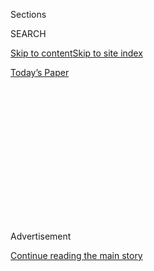 <div id="app">

<div>

<div>

<div>

<div class="NYTAppHideMasthead css-1q2w90k e1suatyy0">

<div class="section css-ui9rw0 e1suatyy2">

<div class="css-eph4ug er09x8g0">

<div class="css-6n7j50">

</div>

<span class="css-1dv1kvn">Sections</span>

<div class="css-10488qs">

<span class="css-1dv1kvn">SEARCH</span>

</div>

[Skip to content](#site-content)[Skip to site
index](#site-index)

</div>

<div class="css-10698na e1huz5gh0">

</div>

</div>

<div id="masthead-bar-one" class="section hasLinks css-15hmgas e1csuq9d3">

<div class="css-uqyvli e1csuq9d0">

</div>

<div class="css-1uqjmks e1csuq9d1">

</div>

<div class="css-9e9ivx">

[](https://myaccount.nytimes3xbfgragh.onion/auth/login?response_type=cookie&client_id=vi)

</div>

<div class="css-1bvtpon e1csuq9d2">

[Today’s
Paper](https://www.nytimes3xbfgragh.onion/section/todayspaper)

</div>

</div>

</div>

</div>

<div data-aria-hidden="false">

<div id="site-content" data-role="main">

<div>

<div class="css-1aor85t" style="opacity:0.000000001;z-index:-1;visibility:hidden">

<div class="css-1hqnpie">

<div class="css-epjblv">

<span class="css-17xtcya">[Opinion](/section/opinion)</span><span class="css-x15j1o">|</span><span class="css-fwqvlz">So
What Does Trump Have Against
TikTok?</span>

</div>

<div class="css-k008qs">

<div class="css-1iwv8en">

<span class="css-18z7m18"></span>

<div>

</div>

</div>

<span class="css-1n6z4y">https://nyti.ms/3fFHFDc</span>

<div class="css-1705lsu">

<div class="css-4xjgmj">

<div class="css-4skfbu" data-role="toolbar" data-aria-label="Social Media Share buttons, Save button, and Comments Panel with current comment count" data-testid="share-tools">

  - 
  - 
  - 
  - 
    
    <div class="css-6n7j50">
    
    </div>

  - 

</div>

</div>

</div>

</div>

</div>

</div>

<div id="NYT_TOP_BANNER_REGION" class="css-13pd83m">

</div>

<div id="top-wrapper" class="css-1sy8kpn">

<div id="top-slug" class="css-l9onyx">

Advertisement

</div>

[Continue reading the main
story](#after-top)

<div class="ad top-wrapper" style="text-align:center;height:100%;display:block;min-height:250px">

<div id="top" class="place-ad" data-position="top" data-size-key="top">

</div>

</div>

<div id="after-top">

</div>

</div>

<div>

<div class="css-v5btjw etb61u70">

<div class="css-v05ibm etb61u71">

[Opinion](/section/opinion)

</div>

</div>

<div id="sponsor-wrapper" class="css-1hyfx7x">

<div id="sponsor-slug" class="css-19vbshk">

Supported by

</div>

[Continue reading the main
story](#after-sponsor)

<div id="sponsor" class="ad sponsor-wrapper" style="text-align:center;height:100%;display:block">

</div>

<div id="after-sponsor">

</div>

</div>

<div class="css-186x18t">

</div>

<div class="css-1vkm6nb ehdk2mb0">

# So What Does Trump Have Against TikTok?

</div>

His foolish and dangerous edicts suggest that the United States, like
China, no longer believes in a global internet.

<div class="css-18e8msd">

<div class="css-vp77d3 epjyd6m0">

<div class="css-1p10dcb ey68jwv0" data-aria-hidden="true">

![Josephine
Wolff](https://static01.graylady3jvrrxbe.onion/images/2020/01/07/opinion/josephine-wolff/josephine-wolff-thumbLarge.png
"Josephine Wolff")

</div>

<div class="css-1baulvz">

By <span class="css-1baulvz last-byline" itemprop="name">Josephine
Wolff</span>

<div class="css-8atqhb">

Dr. Wolff is an assistant professor of cybersecurity policy at Tufts
University and a contributing opinion writer.

</div>

</div>

</div>

  - Aug. 7,
    2020

  - 
    
    <div class="css-4xjgmj">
    
    <div class="css-pvvomx" data-role="toolbar" data-aria-label="Social Media Share buttons, Save button, and Comments Panel with current comment count" data-testid="share-tools">
    
      - 
      - 
      - 
      - 
        
        <div class="css-6n7j50">
        
        </div>
    
      - 
    
    </div>
    
    </div>

</div>

<div class="css-79elbk" data-testid="photoviewer-wrapper">

<div class="css-z3e15g" data-testid="photoviewer-wrapper-hidden">

</div>

<div class="css-1a48zt4 ehw59r15" data-testid="photoviewer-children">

![<span class="css-cnj6d5 e1z0qqy90" itemprop="copyrightHolder"><span class="css-1ly73wi e1tej78p0">Credit...</span><span><span>Jakub
Porzycki/NurPhoto, via Getty
Images</span></span></span>](https://static01.graylady3jvrrxbe.onion/images/2020/08/07/opinion/07Wolff/07Wolff-articleLarge.jpg?quality=75&auto=webp&disable=upscale)

</div>

</div>

</div>

<div class="section meteredContent css-1r7ky0e" name="articleBody" itemprop="articleBody">

<div class="css-1fanzo5 StoryBodyCompanionColumn">

<div class="css-53u6y8">

The one thing my students all invariably know about China is that you
can’t use Facebook there, or YouTube or Google. For at least a decade,
China has maintained strict control over the internet and aggressively
blocked foreign tech platforms within its borders.

So when President Trump [issued two executive orders Thursday
night](https://www.nytimes3xbfgragh.onion/2020/08/06/technology/trump-wechat-tiktok-china.html)
that all but ban two Chinese social media networks — the video app
TikTok and the messaging app WeChat — from operating in the United
States, citing national security concerns, the decision seemed straight
out of China’s own playbook.

The executive orders and [Microsoft’s
interest](https://blogs.microsoft.com/blog/2020/08/02/microsoft-to-continue-discussions-on-potential-tiktok-purchase-in-the-united-states/)
in buying TikTok’s American business echo what happened in 2017, when
China’s cybersecurity law went into effect and required foreign
companies to store data about Chinese customers within China. Some
American companies, including
[Amazon](https://www.wsj.com/articles/amazon-to-sell-its-china-cloud-computing-business-1510628802),
had to sell the hardware components of their cloud computing services in
China to Chinese companies in order to continue operating there.

The United States government’s approach to cybersecurity is now looking
more and more like China’s. If that meant only limiting access to
humorous video apps then it would be merely unfortunate. But it’s a
deeply misguided and unproductive way to try to secure data and computer
networks — one that relies on the profoundly untrue assumption that data
stored within a country’s own borders is more secure than data stored in
other places.

</div>

</div>

<div class="css-1fanzo5 StoryBodyCompanionColumn">

<div class="css-53u6y8">

No one knows better than the United States government that the data kept
within its borders is highly vulnerable to Chinese cyberespionage. In
2015, [Chinese hackers stole personal
information](https://www.nytimes3xbfgragh.onion/2015/07/10/us/office-of-personnel-management-hackers-got-data-of-millions.html)belonging
to more than 21 million people from the federal government’s Office of
Personnel Management. In 2017, members of the Chinese military managed
to steal records belonging to 145 million Americans from the U.S. credit
bureau Equifax, according to [charges filed by the Department of
Justice](https://www.justice.gov/opa/press-release/file/1246891/download)
earlier this year.

Any number of lessons could be drawn from these incidents, including the
importance of vetting outside vendors and the need to carefully monitor
outbound data. But deciding that information is more secure because it
is collected and stored by American companies is precisely the wrong
conclusion.

In January, the Department of Defense
[announced](https://www.nytimes3xbfgragh.onion/2020/01/04/us/tiktok-pentagon-military-ban.html)
that military personnel would be required to remove TikTok from their
government-issued smartphones. Even absent any evidence that ByteDance
was sharing data with the Chinese government, that decision made sense
for smartphones that were being used by military officers given the
sensitive nature of their work. But for the government to expand that
ban to the phones of civilians in the United States, it needs to show
some clearer indication that the app poses a real risk to its users.
Otherwise, this just looks like an anti-competitive decision made to
disadvantage a Chinese tech firm in the name of strengthening security.

It’s not clear whether the Trump administration regards either TikTok’s
or WeChat’s data, or their parent companies, as particularly pernicious
or dangerous, but it has not released any evidence that these companies
are distributing compromised software to their users via the apps or
sharing any data about their American customers with the Chinese
government.

But make no mistake: the president’s executive orders are not about
cybersecurity — they are a retaliatory jab in the ongoing tensions
between China and the United States. In fact, the ban’s greatest impact
will probably not be on the bottom lines of TikTok and WeChat’s parent
companies, but instead on promoting a fundamentally Chinese view of ****
internet security.

</div>

</div>

<div class="css-1fanzo5 StoryBodyCompanionColumn">

<div class="css-53u6y8">

For years, the American government has championed the idea of an open
and global internet, in which the same online content and services are
available worldwide, regardless of where users live. Tech companies
could operate internationally, moving data freely between their data
centers across the globe. But if the government now believes that the
only safe data and computer networks are within its own borders — as the
animus toward TikTok and WeChat suggests — then, **** like China, the
United States fundamentally does not believe in a global internet.
That’s a terrible mistake for a country whose tech industry depends
heavily on companies that do business all over the world. It’s also a
mistake from a security perspective.

To protect Americans’ data, the federal government needs to set clearer
and more rigorous standards for how that data is protected and what the
consequences are for failing to meet those standards. By pretending that
restricting the use of TikTok and WeChat could possibly serve the same —
or even a similar — purpose, the government is failing to engage with
the hard questions around liability for cybersecurity breaches. Instead,
it is buying into China’s belief that the only way to secure the
internet is to keep international influences and services offline.

*The Times is committed to publishing* [*a diversity of
letters*](https://www.nytimes3xbfgragh.onion/2019/01/31/opinion/letters/letters-to-editor-new-york-times-women.html)
*to the editor. We’d like to hear what you think about this or any of
our articles. Here are some*
[*tips*](https://help.nytimes3xbfgragh.onion/hc/en-us/articles/115014925288-How-to-submit-a-letter-to-the-editor)*.
And here’s our email:*
[*letters@NYTimes.com*](mailto:letters@NYTimes.com)*.*

*Follow The New York Times Opinion section on*
[*Facebook*](https://www.facebookcorewwwi.onion/nytopinion)*,* [*Twitter
(@NYTopinion)*](http://twitter.com/NYTOpinion) *and*
[*Instagram*](https://www.instagram.com/nytopinion/)*.*

</div>

</div>

</div>

<div>

</div>

<div>

</div>

<div>

</div>

<div>

<div id="bottom-wrapper" class="css-1ede5it">

<div id="bottom-slug" class="css-l9onyx">

Advertisement

</div>

[Continue reading the main
story](#after-bottom)

<div id="bottom" class="ad bottom-wrapper" style="text-align:center;height:100%;display:block;min-height:90px">

</div>

<div id="after-bottom">

</div>

</div>

</div>

</div>

</div>

## Site Index

<div>

</div>

## Site Information Navigation

  - [© <span>2020</span> <span>The New York Times
    Company</span>](https://help.nytimes3xbfgragh.onion/hc/en-us/articles/115014792127-Copyright-notice)

<!-- end list -->

  - [NYTCo](https://www.nytco.com/)
  - [Contact
    Us](https://help.nytimes3xbfgragh.onion/hc/en-us/articles/115015385887-Contact-Us)
  - [Work with us](https://www.nytco.com/careers/)
  - [Advertise](https://nytmediakit.com/)
  - [T Brand Studio](http://www.tbrandstudio.com/)
  - [Your Ad
    Choices](https://www.nytimes3xbfgragh.onion/privacy/cookie-policy#how-do-i-manage-trackers)
  - [Privacy](https://www.nytimes3xbfgragh.onion/privacy)
  - [Terms of
    Service](https://help.nytimes3xbfgragh.onion/hc/en-us/articles/115014893428-Terms-of-service)
  - [Terms of
    Sale](https://help.nytimes3xbfgragh.onion/hc/en-us/articles/115014893968-Terms-of-sale)
  - [Site
    Map](https://spiderbites.nytimes3xbfgragh.onion)
  - [Help](https://help.nytimes3xbfgragh.onion/hc/en-us)
  - [Subscriptions](https://www.nytimes3xbfgragh.onion/subscription?campaignId=37WXW)

</div>

</div>

</div>

</div>
